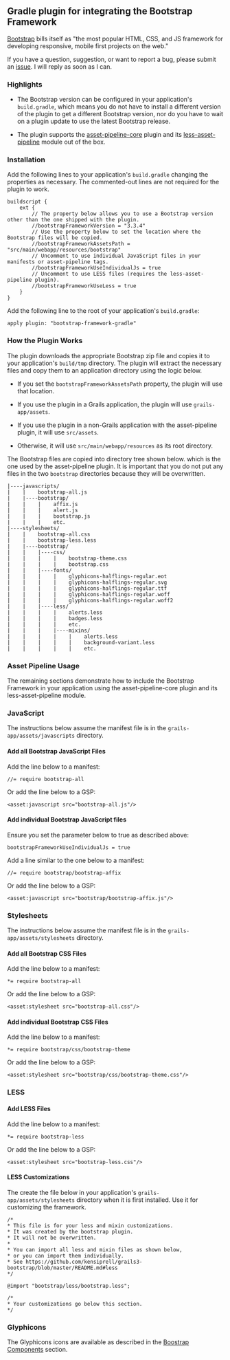 ## Gradle plugin for integrating the Bootstrap Framework

[Bootstrap](http://getbootstrap.com) bills itself as "the most popular HTML, CSS, and JS framework for developing responsive, mobile first projects on the web."

If you have a question, suggestion, or want to report a bug, please submit an [issue](https://github.com/kensiprell/bootstrap-framework-gradle/issues). I will reply as soon as I can.

### Highlights

* The Bootstrap version can be configured in your application's ```build.gradle```, which means you do not have to install a different version of the plugin to get a different Bootstrap version, nor do you have to wait on a plugin update to use the latest Bootstrap release.

* The plugin supports the [asset-pipeline-core](https://github.com/bertramdev/asset-pipeline-core) plugin and its [less-asset-pipeline](https://github.com/bertramdev/less-asset-pipeline) module out of the box.

### Installation

Add the following lines to your application's ```build.gradle``` changing the properties as necessary. The commented-out lines are not required for the plugin to work. 

    buildscript {
        ext {
            // The property below allows you to use a Bootstrap version other than the one shipped with the plugin.
            //bootstrapFrameworkVersion = "3.3.4"
            // Use the property below to set the location where the Bootstrap files will be copied.
            //bootstrapFrameworkAssetsPath = "src/main/webapp/resources/bootstrap"
            // Uncomment to use individual JavaScript files in your manifests or asset-pipeline tags.
            //bootstrapFrameworkUseIndividualJs = true
            // Uncomment to use LESS files (requires the less-asset-pipeline plugin).
            //bootstrapFrameworkUseLess = true
        }
    }

Add the following line to the root of your application's ```build.gradle```:

    apply plugin: "bootstrap-framework-gradle"
        
### How the Plugin Works

The plugin downloads the appropriate Bootstrap zip file and copies it to your application's ```build/tmp``` directory. The plugin will extract the necessary files and copy them to an application directory using the logic below. 

* If you set the ```bootstrapFrameworkAssetsPath``` property, the plugin will use that location.

* If you use the plugin in a Grails application, the plugin will use ```grails-app/assets```.

* If you use the plugin in a non-Grails application with the asset-pipeline plugin, it will use  ```src/assets```.

* Otherwise, it will use ```src/main/webapp/resources``` as its root directory.

The Bootstrap files are copied into directory tree shown below. which is the one used by the asset-pipeline plugin. It is important that you do not put any files in the two ```bootstrap``` directories because they will be overwritten.

    |----javascripts/
    |    |    bootstrap-all.js
    |    |----bootstrap/
    |    |    |    affix.js
    |    |    |    alert.js
    |    |    |    bootstrap.js
    |    |    |    etc.
    |----stylesheets/
    |    |    bootstrap-all.css
    |    |    bootstrap-less.less
    |    |----bootstrap/
    |    |    |----css/
    |    |    |    |    bootstrap-theme.css
    |    |    |    |    bootstrap.css
    |    |    |----fonts/
    |    |    |    |    glyphicons-halflings-regular.eot
    |    |    |    |    glyphicons-halflings-regular.svg
    |    |    |    |    glyphicons-halflings-regular.ttf
    |    |    |    |    glyphicons-halflings-regular.woff
    |    |    |    |    glyphicons-halflings-regular.woff2
    |    |    |----less/
    |    |    |    |    alerts.less
    |    |    |    |    badges.less
    |    |    |    |    etc.
    |    |    |    |----mixins/
    |    |    |    |    |    alerts.less
    |    |    |    |    |    background-variant.less
    |    |    |    |    |    etc.


### Asset Pipeline Usage

The remaining sections demonstrate how to include the Bootstrap Framework in your application using the asset-pipeline-core plugin and its less-asset-pipeline module. 

### JavaScript

The instructions below assume the manifest file is in the ```grails-app/assets/javascripts``` directory.

#### Add all Bootstrap JavaScript Files

Add the line below to a manifest:

    //= require bootstrap-all
  
Or add the line below to a GSP:

    <asset:javascript src="bootstrap-all.js"/>

#### Add individual Bootstrap JavaScript files

Ensure you set the parameter below to true as described above:

    bootstrapFrameworkUseIndividualJs = true

Add a line similar to the one below to a manifest:

    //= require bootstrap/bootstrap-affix
  
Or add the line below to a GSP:

    <asset:javascript src="bootstrap/bootstrap-affix.js"/>

### Stylesheets

The instructions below assume the manifest file is in the ```grails-app/assets/stylesheets``` directory.

#### Add all Bootstrap CSS Files

Add the line below to a manifest:

    *= require bootstrap-all
  
Or add the line below to a GSP:

    <asset:stylesheet src="bootstrap-all.css"/>

#### Add individual Bootstrap CSS Files

Add the line below to a manifest:

    *= require bootstrap/css/bootstrap-theme
  
Or add the line below to a GSP:

    <asset:stylesheet src="bootstrap/css/bootstrap-theme.css"/>

### LESS

#### Add LESS Files

Add the line below to a manifest:

    *= require bootstrap-less
  
Or add the line below to a GSP:

    <asset:stylesheet src="bootstrap-less.css"/>

#### LESS Customizations

The create the file below in your application's ```grails-app/assets/stylesheets``` directory when it is first installed. Use it for customizing the framework.

    /*
    * This file is for your less and mixin customizations.
    * It was created by the bootstrap plugin.
    * It will not be overwritten.
    *
    * You can import all less and mixin files as shown below,
    * or you can import them individually.
    * See https://github.com/kensiprell/grails3-bootstrap/blob/master/README.md#less
    */

    @import "bootstrap/less/bootstrap.less";

    /*
    * Your customizations go below this section.
    */

### Glyphicons

The Glyphicons icons are available as described in the [Boostrap Components](http://getbootstrap.com/components/) section.

